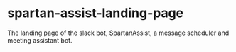 # spartan-assist-landing-page
The landing page of the slack bot, SpartanAssist, a message scheduler and meeting assistant bot.
